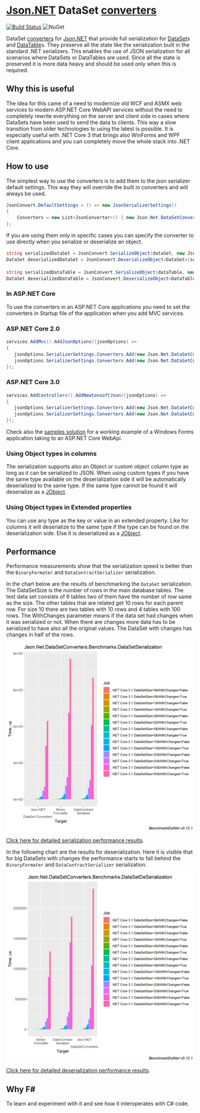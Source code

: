 # [Json.NET](https://github.com/JamesNK/Newtonsoft.Json) DataSet [converters](https://www.newtonsoft.com/json/help/html/SerializationSettings.htm#Converters)

[![Build Status](https://dev.azure.com/AlesDo/Json.NET%20DataSet%20Converters/_apis/build/status/AlesDo.DataSetConverters?branchName=master)](https://dev.azure.com/AlesDo/Json.NET%20DataSet%20Converters/_build/latest?definitionId=1&branchName=master)
![NuGet](https://img.shields.io/nuget/v/Json.Net.DataSetConverters.svg)

DataSet [converters](https://www.newtonsoft.com/json/help/html/SerializationSettings.htm#Converters) for [Json.NET](https://github.com/JamesNK/Newtonsoft.Json) that provide full serialization for [DataSet](https://docs.microsoft.com/en-us/dotnet/api/system.data.dataset?view=netstandard-2.0)s and [DataTable](https://docs.microsoft.com/en-us/dotnet/api/system.data.datatable?view=netstandard-2.0)s. 
They preserve all the state like the serialization built in the standard .NET serializers. 
This enables the use of JSON serialization for all scenarios where DataSets or DataTables are used.
Since all the state is preserved it is more data heavy and should be used only when this is required.

## Why this is useful

The idea for this came of a need to modernize old WCF and ASMX web services to modern ASP.NET Core WebAPI services without the need to completely rewrite everything on the server and client side in cases where DataSets have been used to send the data to clients. This way a slow transition from older technologies to using the latest is possible. It is especially useful with .NET Core 3 that brings also WinForms and WPF client applications and you can completely move the whole stack into .NET Core. 

## How to use

The simplest way to use the converters is to add them to the json serializer default settings. This way they will override the built in converters and will always be used.

```csharp
JsonConvert.DefaultSettings = () => new JsonSerializerSettings()
{
    Converters = new List<JsonConverter>() { new Json.Net.DataSetConverters.DataSetConverter(), new Json.Net.DataSetConverters.DataTableConverter() }
};
```

If you are using them only in specific cases you can specify the converter to use directly when you serialize or deserialize an object.

```csharp
string serializedDataSet = JsonConvert.SerializeObject(dataSet, new Json.Net.DataSetConverters.DataSetConverter());
DataSet deserializedDataSet = JsonConvert.DeserializeObject<DataSet>(serializedDataSet, new Json.Net.DataSetConverters.DataSetConverter());

string serializedDataTable = JsonConvert.SerializeObject(dataTable, new Json.Net.DataSetConverters.DataTableConverter());
DataSet deserializedDataTable = JsonConvert.DeserializeObject<DataTable>(serializedDataTable, new Json.Net.DataSetConverters.DataTableConverter());
```

### In ASP.NET Core

To use the converters in an ASP.NET Core applications you need to set the converters in Startup file of the application when you add MVC services.

### ASP.NET Core 2.0

```csharp
services.AddMvc().AddJsonOptions((jsonOptions) => 
{
   jsonOptions.SerializerSettings.Converters.Add(new Json.Net.DataSetConverters.DataTableConverter());
   jsonOptions.SerializerSettings.Converters.Add(new Json.Net.DataSetConverters.DataSetConverter());
});
```

### ASP.NET Core 3.0

```csharp
services.AddControllers().AddNewtonsoftJson((jsonOptions) => 
{
   jsonOptions.SerializerSettings.Converters.Add(new Json.Net.DataSetConverters.DataTableConverter());
   jsonOptions.SerializerSettings.Converters.Add(new Json.Net.DataSetConverters.DataSetConverter());
});
```

Check also the [samples solution](https://github.com/AlesDo/DataSetConverters/tree/master/Json.Net.DataSetConverters.Samples) for a working example of a Windows Forms application taking to an ASP.NET Core WebApi.

### Using Object types in columns

The serialization supports also an Object or custom object column type as long as it can be serialized to JSON.
When using custom types if you have the same type available on the deserialization side it will be automatically deserialized to the same type. If the same type cannot be found it will deserialize as a [JObject](https://www.newtonsoft.com/json/help/html/T_Newtonsoft_Json_Linq_JObject.htm).

### Using Object types in Extended properties

You can use any type as the key or value in an extended property. Like for columns it will deserialize to the same type if the type can be found on the deserialization side. Else it is deserialized as a [JObject](https://www.newtonsoft.com/json/help/html/T_Newtonsoft_Json_Linq_JObject.htm).

## Performance

Performance measurements show that the serialization speed is better than the `BinaryFormater` and `DataContractSerializer` serialization.

In the chart below are the results of benchmarking the `DataSet` serialization. The DataSetSize is the number of rows in the main database tables. The test data set consists of 6 tables two of them have the number of row same as the size. The other tables that are related get 10 rows for each parent row. For size 10 there are two tables with 10 rows and 4 tables with 100 rows. The WithChanges parameter means if the data set had changes when it was serialized or not. When there are changes more data has to be serialized to have also all the original values. The DataSet with changes has changes in half of the rows.

![Serialization Performance](Json.Net.DataSetConverters.Benchmarks.DataSetSerialization-barplot.png)

[Click here for detailed serialization performance results](Json.Net.DataSetConverters.Benchmarks.DataSetSerialization-report-github.md).

In the following chart are the results for deserialization. Here it is visible that for big DataSets with changes the performance starts to fall behind the `BinaryFormater` and `DataContractSerializer` serialization.

![Deserialization Performance](Json.Net.DataSetConverters.Benchmarks.DataSetDeSerialization-barplot.png)

[Click here for detailed deserialization performance results](Json.Net.DataSetConverters.Benchmarks.DataSetDeSerialization-barplot.png).

## Why F#

To learn and experiment with it and see how it interoperates with C# code. 